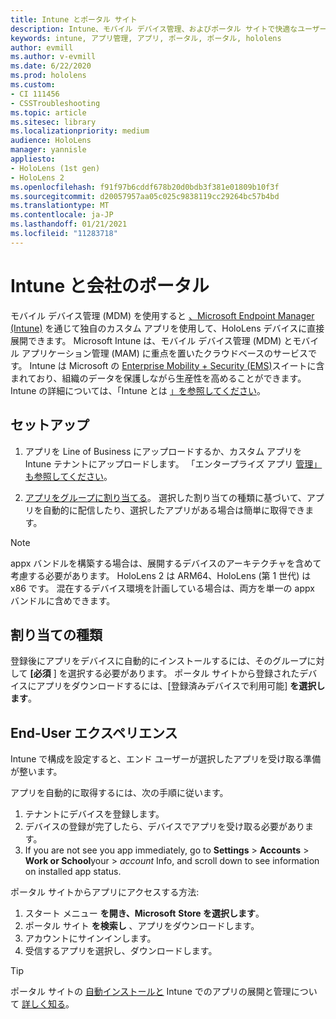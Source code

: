 ```yaml
---
title: Intune とポータル サイト
description: Intune、モバイル デバイス管理、およびポータル サイトで快適なユーザー エクスペリエンスをセットアップ、割り当て、作成する方法について説明します。
keywords: intune, アプリ管理, アプリ, ポータル, ポータル, hololens
author: evmill
ms.author: v-evmill
ms.date: 6/22/2020
ms.prod: hololens
ms.custom:
- CI 111456
- CSSTroubleshooting
ms.topic: article
ms.sitesec: library
ms.localizationpriority: medium
audience: HoloLens
manager: yannisle
appliesto:
- HoloLens (1st gen)
- HoloLens 2
ms.openlocfilehash: f91f97b6cddf678b20d0bdb3f381e01809b10f3f
ms.sourcegitcommit: d20057957aa05c025c9838119cc29264bc57b4bd
ms.translationtype: MT
ms.contentlocale: ja-JP
ms.lasthandoff: 01/21/2021
ms.locfileid: "11283718"
---
```

# Intune と会社のポータル

モバイル デバイス管理 (MDM) を使用すると [、Microsoft Endpoint Manager (Intune)](https://docs.microsoft.com/intune/windows-holographic-for-business) を通じて独自のカスタム アプリを使用して、HoloLens デバイスに直接展開できます。 Microsoft Intune は、モバイル デバイス管理 (MDM) とモバイル アプリケーション管理 (MAM) に重点を置いたクラウドベースのサービスです。 Intune は Microsoft の [Enterprise Mobility + Security (EMS)](https://www.microsoft.com/microsoft-365/enterprise-mobility-security)スイートに含まれており、組織のデータを保護しながら生産性を高めることができます。 Intune の詳細については、「Intune とは [」を参照してください](https://docs.microsoft.com/mem/intune/fundamentals/what-is-intune)。

## セットアップ

1. アプリを Line of Business にアップロードするか、カスタム アプリを Intune テナントにアップロードします。 「エンタープライズ アプリ [管理」も参照してください](https://docs.microsoft.com/windows/client-management/mdm/enterprise-app-management)。

2. [アプリをグループに割り当てる](https://docs.microsoft.com/mem/intune/apps/apps-deploy)。 選択した割り当ての種類に基づいて、アプリを自動的に配信したり、選択したアプリがある場合は簡単に取得できます。

> [!NOTE]
> appx バンドルを構築する場合は、展開するデバイスのアーキテクチャを含めて考慮する必要があります。 HoloLens 2 は ARM64、HoloLens (第 1 世代) は x86 です。 混在するデバイス環境を計画している場合は、両方を単一の appx バンドルに含めできます。

## 割り当ての種類

登録後にアプリをデバイスに自動的にインストールするには、そのグループに対して **[必須** ] を選択する必要があります。
ポータル サイトから登録されたデバイスにアプリをダウンロードするには、[登録済みデバイスで利用可能] **を選択します**。

## End-User エクスペリエンス

Intune で構成を設定すると、エンド ユーザーが選択したアプリを受け取る準備が整います。

アプリを自動的に取得するには、次の手順に従います。

1. テナントにデバイスを登録します。
2. デバイスの登録が完了したら、デバイスでアプリを受け取る必要があります。
3. If you are not see you app immediately, go to **Settings**  >  **Accounts**  >  **Work or School**your  >  *account* Info, and scroll down to see information on installed app status.

ポータル サイトからアプリにアクセスする方法:

1. スタート メニュー **を開き、Microsoft** **Store を選択します**。
2. ポータル サイト **を検索し** 、アプリをダウンロードします。
3. アカウントにサインインします。
4. 受信するアプリを選択し、ダウンロードします。

> [!Tip]
> ポータル サイトの [自動インストールと](https://docs.microsoft.com/mem/intune/apps/company-portal-app) Intune でのアプリの展開と管理について [詳しく知る](https://docs.microsoft.com/mem/intune/fundamentals/windows-holographic-for-business#deploy-and-manage-apps)。
